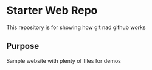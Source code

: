 # Starter Web Repo

This repository is for showing how git nad github works

## Purpose
Sample website with plenty of files for demos
